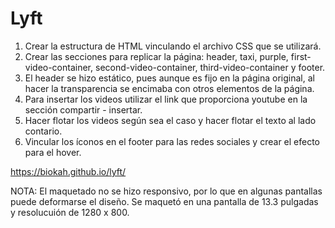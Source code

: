 # Lyft

1. Crear la estructura de HTML vinculando el archivo CSS que se utilizará.
2. Crear las secciones para replicar la página: header, taxi, purple, first-video-container, second-video-container, third-video-container y footer.
3. El header se hizo estático, pues aunque es fijo en la página original, al hacer la transparencia se encimaba con otros elementos de la página.  
4. Para insertar los videos utilizar el link que proporciona youtube en la sección compartir - insertar. 
5. Hacer flotar los videos según sea el caso y hacer flotar el texto al lado contario.
6. Vincular los íconos en el footer para las redes sociales y crear el efecto para el hover. 

https://biokah.github.io/lyft/

NOTA: El maquetado no se hizo responsivo, por lo que en algunas pantallas puede deformarse el diseño. Se maquetó en una pantalla de 13.3 pulgadas y resolucuión de 1280 x 800.